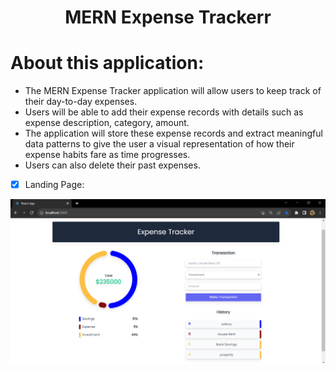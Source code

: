 <div align="center">
<h1> MERN Expense Trackerr </h1>
</div>

# About this application:

* The MERN Expense Tracker application will allow users to keep track of their day-to-day expenses.
*  Users will be able to add their expense records with details such as expense description, category, amount.
*  The application will store these expense records and extract meaningful data patterns to give the user a visual representation of how their expense habits fare as time progresses.
*  Users can also delete their past expenses.


- [x] Landing Page:

<a href="#"> ![screenshot](images/readme-images/landing-page.png) </a>



